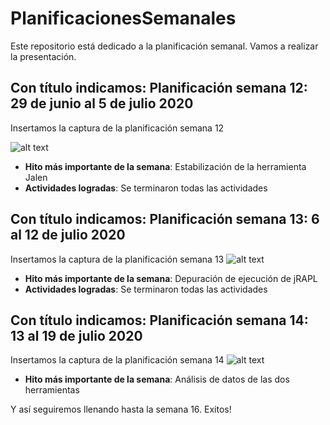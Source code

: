 # PlanificacionesSemanales
Este repositorio está dedicado a la planificación semanal. Vamos a realizar la presentación.
## Con título indicamos: Planificación semana 12: 29 de junio al 5 de julio 2020
Insertamos la captura de la planificación semana 12

![alt text](https://github.com/Practicum42-MP-20201/actividad6-retorres9/blob/master/Anotaci%C3%B3n%202020-07-13%20091031.png "Logo Title Text 1")

* **Hito más importante de la semana**: Estabilización de la herramienta Jalen
* **Actividades logradas**: Se terminaron todas las actividades

## Con título indicamos: Planificación semana 13: 6 al 12 de julio 2020
Insertamos la captura de la planificación semana 13
![alt text](https://github.com/Practicum42-MP-20201/actividad6-retorres9/blob/master/Anotaci%C3%B3n%202020-07-13%20091252.png "Logo Title Text 1")

* **Hito más importante de la semana**: Depuración de ejecución de jRAPL
* **Actividades logradas**: Se terminaron todas las actividades

## Con título indicamos: Planificación semana 14: 13 al 19 de julio 2020
Insertamos la captura de la planificación semana 14
![alt text](https://github.com/Practicum42-MP-20201/actividad6-retorres9/blob/master/Anotaci%C3%B3n%202020-07-13%20092329.png "Logo Title Text 1")

* **Hito más importante de la semana**: Análisis de datos de las dos herramientas

Y así seguiremos llenando hasta la semana 16.
Exitos! 
